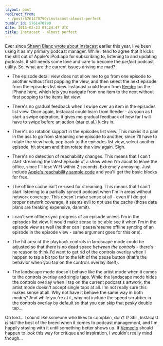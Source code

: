 ```yaml
---
layout: post
redirect_from:
 - /post/5761470790/instacast-almost-perfect
tumblr_id: 5761470790
date: 2011-05-23 07:24:47 UTC
title: Instacast - almost perfect
---
```


Ever since [Shawn Blanc wrote about Instacast](http://shawnblanc.net/2011/03/instacast/) earlier this year, I've been using it as my primary podcast manager. While I tend to agree that it kicks the shit out of Apple's iPod.app for subscribing to, listening to and updating podcasts, it still needs some love and care to become the _perfect_ podcast utility. So, what are the current issues driving me mad?

* The episode detail view does not allow me to go from one episode to another without first popping the view, and then select the next episode from the episodes list view. Instacast could learn from [Reeder](http://reederapp.com/) on the iPhone here, which lets you navigate from one item to the next without first popping to the items list view.

* There's no gradual feedback when I swipe over an item in the episodes list view. Once again, Instacast could learn from Reeder - as soon as I start a swipe operation, it gives me gradual feedback of how far I will have to swipe before an action (star et al.) kicks in.

* There's no rotation support in the episodes list view. This makes it a pain in the ass to go from streaming one episode to another, since I'll have to rotate the view back, pop back to the episodes list view, select another episode, hit stream and then rotate the view again. Sigh.

* There's no detection of reachability changes. This means that I can't start streaming the latest episode of a show when I'm about to leave the office, since I'll lose WiFI within 2 seconds. Extremely annoying. Just include [Apple's reachability sample code](http://developer.apple.com/library/ios/#samplecode/Reachability/Listings/Classes_Reachability_h.html) and you'll get the basic blocks for free.

* The offline cache isn't re-used for streaming. This means that I can't start listening to a partially synced podcast when I'm in areas without network coverage. This doesn't make sense at all - even if I do got proper network coverage, it seems evil to not use the cache (those data plans are freaking expensive, dammit).

* I can't see offline sync progress of an episode unless I'm in the episodes list view. It would make sense to be able see it when I'm in the episode view as well (neither can I pause/resume offline syncing of an episode in the episode view - same argument goes for this one).

* The hit area of the playback controls in landscape mode could be adjusted so that there is no dead space _between the controls_ - there's no reason to think I'd want to get rid of the controls overlay when I happen to tap a bit too far to the left of the pause button (that's the behavior when you tap on the controls overlay itself).

* The landscape mode doesn't behave like the artist mode when it comes to the controls overlay and single taps. While the landscape mode hides the controls overlay when I tap on the current podcast's artwork, the artist mode doesn't accept single taps at all. I'm not really sure this makes sense at all. Why not have it behave the same way in both modes? And while you're at it, why not include the speed scrubber in the controls overlay by default so that you can skip that pesky double tap...

Oh lord... I sound like someone who likes to complain, don't I? Still, Instacast _is still_ the best of the breed when it comes to podcast management, and I'm happily staying with it until something better shows up. If [Vemedio](http://vemedio.com/products/instacast) should happen to look this way for critique and inspiration, I wouldn't really mind though...
